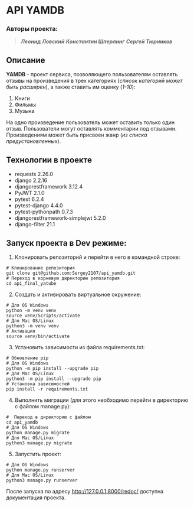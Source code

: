 # API YAMDB
### Авторы проекта: 
> ***Леонид Ловский***
> ***Константин Шперлинг***
> ***Сергей Тюрников***

## Описание
**YAMDB** - проект сервиса, позволяющего пользователям оставлять отзывы на произведения в трех категориях (_список категорий может быть расширен_), а также ставить им оценку (_1-10_):
1. Книги
2. Фильмы
3. Музыка

На одно произведение пользователь может оставить только один отзыв. 
Пользователи могут оставлять комментарии под отзывами.
Произведениям может быть присвоен жанр (_из списка предустановленных_).


## Технологии в проекте
- requests 2.26.0
- django 2.2.16
- djangorestframework 3.12.4
- PyJWT 2.1.0
- pytest 6.2.4
- pytest-django 4.4.0
- pytest-pythonpath 0.7.3
- djangorestframework-simplejwt 5.2.0
- django-filter 21.1

## Запуск проекта в Dev режиме:
1. Клонировать репозиторий и перейти в него в командной строке:
```
# Клонирование репозитория
git clone git@github.com:Sergey2107/api_yamdb.git
# Переход в корневую директорию репозитория
cd api_final_yatube
```
2. Cоздать и активировать виртуальное окружение:
```
# Для OS Windows
python -m venv venv
source venv/Scripts/activate
# Для Mac OS/Linux
python3 -m venv venv
# Активация
source venv/bin/activate
```
3. Установить зависимости из файла requirements.txt:
```
# Обновление pip
# Для OS Windows
python -m pip install --upgrade pip
# Для Mac OS/Linux
python3 -m pip install --upgrade pip
# Установка зависимостей
pip install -r requirements.txt
```
4. Выполнить миграции (для этого необходимо перейти в директорию с файлом manage.py):
```
#  Переход в директорию с файлом 
cd api_yamdb
# Для OS Windows
python manage.py migrate
# Для Mac OS/Linux
python3 manage.py migrate
```
5. Запустить проект:
```
# Для OS Windows
python manage.py runserver
# Для Mac OS/Linux
python3 manage.py runserver
```
После запуска по адресу http://127.0.0.1:8000/redoc/ доступна документация проекта.
